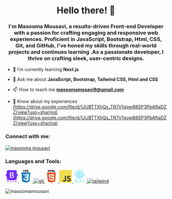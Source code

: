 <h1 align="center">Hello there! 👋</h1>
<h3 align="center"> I'm Masooma Mousavi, a results-driven Front-end Developer with a passion for crafting engaging and responsive web experiences. Proficient in JavaScript, Bootstrap, Html, CSS, Git, and GitHub, I've honed my skills through real-world projects and continues learning .As a passionate developer, I thrive on crafting sleek, user-centric designs.</h3>

- 🌱 I’m currently learning **Next.js**

- 💬 Ask me about **JavaScript, Bootstrap, Tailwind CSS, Html and CSS**

- 📫 How to reach me **masoomamosavi9@gmail.com**

- 📄 Know about my experiences [https://drive.google.com/file/d/1JUBTTXhQs_TR7V1gow88SP3PbAftaDZZ/view?usp=sharing](https://drive.google.com/file/d/1JUBTTXhQs_TR7V1gow88SP3PbAftaDZZ/view?usp=sharing)

<h3 align="left">Connect with me:</h3>
<p align="left">
<a href="https://linkedin.com/in/masooma mousavi" target="blank"><img align="center" src="https://raw.githubusercontent.com/rahuldkjain/github-profile-readme-generator/master/src/images/icons/Social/linked-in-alt.svg" alt="masooma mousavi" height="30" width="40" /></a>
</p>

<h3 align="left">Languages and Tools:</h3>
<p align="left"> <a href="https://getbootstrap.com" target="_blank" rel="noreferrer"> <img src="https://raw.githubusercontent.com/devicons/devicon/master/icons/bootstrap/bootstrap-plain-wordmark.svg" alt="bootstrap" width="40" height="40"/> </a> <a href="https://www.w3schools.com/css/" target="_blank" rel="noreferrer"> <img src="https://raw.githubusercontent.com/devicons/devicon/master/icons/css3/css3-original-wordmark.svg" alt="css3" width="40" height="40"/> </a> <a href="https://git-scm.com/" target="_blank" rel="noreferrer"> <img src="https://www.vectorlogo.zone/logos/git-scm/git-scm-icon.svg" alt="git" width="40" height="40"/> </a> <a href="https://www.w3.org/html/" target="_blank" rel="noreferrer"> <img src="https://raw.githubusercontent.com/devicons/devicon/master/icons/html5/html5-original-wordmark.svg" alt="html5" width="40" height="40"/> </a> <a href="https://developer.mozilla.org/en-US/docs/Web/JavaScript" target="_blank" rel="noreferrer"> <img src="https://raw.githubusercontent.com/devicons/devicon/master/icons/javascript/javascript-original.svg" alt="javascript" width="40" height="40"/> </a> <a href="https://reactjs.org/" target="_blank" rel="noreferrer"> <img src="https://raw.githubusercontent.com/devicons/devicon/master/icons/react/react-original-wordmark.svg" alt="react" width="40" height="40"/> </a> <a href="https://tailwindcss.com/" target="_blank" rel="noreferrer"> <img src="https://www.vectorlogo.zone/logos/tailwindcss/tailwindcss-icon.svg" alt="tailwind" width="40" height="40"/> </a> </p>

<p><img align="center" src="https://github-readme-stats.vercel.app/api/top-langs?username=masoomamousavi&show_icons=true&locale=en&layout=compact" alt="masoomamousavi" /></p>

